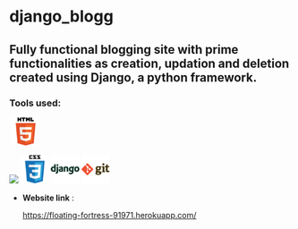 # django_blogg

## Fully functional blogging site with prime functionalities as creation, updation and deletion created using Django, a  python framework.
   ### Tools used:
  <img src="https://raw.githubusercontent.com/github/explore/80688e429a7d4ef2fca1e82350fe8e3517d3494d/topics/html/html.png" width=10% height=5%/>  

  <img src="https://www.herokucdn.com/deploy/button.svg"/>

  <img src="https://raw.githubusercontent.com/github/explore/80688e429a7d4ef2fca1e82350fe8e3517d3494d/topics/css/css.png" width=10% height=5%/>  

  <img src="https://raw.githubusercontent.com/github/explore/80688e429a7d4ef2fca1e82350fe8e3517d3494d/topics/django/django.png" width=10% height=5%/>  

  <img src="https://raw.githubusercontent.com/github/explore/80688e429a7d4ef2fca1e82350fe8e3517d3494d/topics/git/git.png" width=10% height=5%>


*  **Website link** :

   https://floating-fortress-91971.herokuapp.com/
